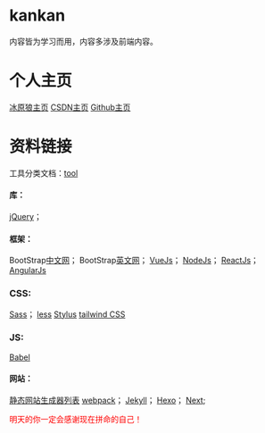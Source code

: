 
# kankan
内容皆为学习而用，内容多涉及前端内容。

# 个人主页
[冰原狼主页](https://kankan.fun/)
[CSDN主页](https://blog.csdn.net/qq_38025939/)
[Github主页](https://github.com/kankanol1)

# 资料链接
工具分类文档：[tool](http://tool.oschina.net/)

#### 库：
[jQuery](http://jquery.com/)；

#### 框架：
BootStrap[中文网](http://www.bootcss.com/)；
BootStrap[英文网](https://getbootstrap.com/)；
[VueJs](https://vuejs.org/)；
[NodeJs](https://www.nodeapp.cn/)；
[ReactJs](https://reactjs.org/)；
[AngularJs](https://angular.io/)

### CSS:
[Sass](https://www.sasscss.com/)；
[less](http://lesscss.cn/)
[Stylus](http://stylus-lang.com/)
[tailwind CSS](https://www.tailwindcss.cn/)

### JS:
[Babel](https://www.babeljs.cn/)

#### 网站：
[静态网站生成器列表](https://www.staticgen.com/)
[webpack](https://www.webpackjs.com/)；
[Jekyll](https://jekyllrb.com/)；
[Hexo](https://hexo.io/zh-cn/)；
[Next](https://www.nextjs.cn);


<font color="red">明天的你一定会感谢现在拼命的自己！</font>






